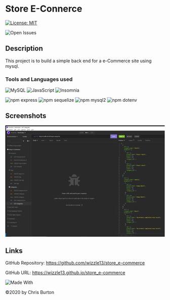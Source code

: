 # Store E-Connerce
  [![License: MIT](https://img.shields.io/badge/License-MIT-lightgrey.svg)](https://opensource.org/licenses/MIT)

  ![Open Issues](https://img.shields.io/github/issues-raw/wizzle13/store_e-commerce?style=plastic)
  
  ## Description
  This project is to build a simple back end for a e-Commerce site using mysql.

  ### Tools and Languages used
  ![MySQL](https://img.shields.io/badge/MySQL-005C84?style=plastic&logo=mysql&logoColor=white)
  ![JavaScript](https://img.shields.io/badge/-JavaScript-F7DF1E?style=plastic&logo=Javascript&logoColor=white)
  ![Insomnia](https://img.shields.io/badge/Insomnia-4000BF?style=plastic&logo=insomnia&logoColor=white)

  ![npm express](https://img.shields.io/npm/v/express?label=express&style=plastic)
  ![npm sequelize](https://img.shields.io/npm/v/sequelize?label=sequelize&style=plastic)
  ![npm mysql2](https://img.shields.io/npm/v/mysql2?label=mysql2&style=plastic)
  ![npm dotenv](https://img.shields.io/npm/v/dotenv?label=dotenv&style=plastic)

  
  
  ## Screenshots
  <img src = "  ./screenshots/screenshot.png">

  

  

  ## Links
  GitHub Repository: https://github.com/wizzle13/store_e-commerce

  GitHub URL: https://wizzle13.github.io/store_e-commerce


![Made With](https://img.shields.io/badge/Made%20with-Ultimate%20README%20Generator-blue?style=plastic)

  &copy;2020 by Chris Burton
